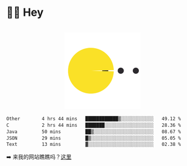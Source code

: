 
# 👋🏻 Hey
<div align="center">
	<br>
	<img src="https://raw.githubusercontent.com/Aniket965/Aniket965/master/pacman.svg?sanitize=true" width="200" height="200">
	<br>
</div>

<!--START_SECTION:waka-->

```txt
Other        4 hrs 44 mins   ████████████▒░░░░░░░░░░░░   49.12 %
C            2 hrs 44 mins   ███████░░░░░░░░░░░░░░░░░░   28.36 %
Java         50 mins         ██▒░░░░░░░░░░░░░░░░░░░░░░   08.67 %
JSON         29 mins         █▒░░░░░░░░░░░░░░░░░░░░░░░   05.05 %
Text         13 mins         ▓░░░░░░░░░░░░░░░░░░░░░░░░   02.38 %
```

<!--END_SECTION:waka-->

 ➡️  来我的网站瞧瞧吗？[这里](https://www.shaolongfei.com)
